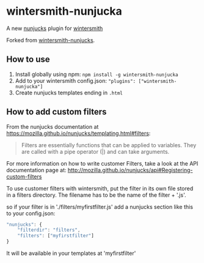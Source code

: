 wintersmith-nunjucka
====================

A new [nunjucks](https://mozilla.github.io/nunjucks/) plugin for 
[wintersmith](http://wintersmith.io/)

Forked from [wintersmith-nunjucks](https://github.com/jbuck/wintersmith-nunjucks/tree/880bfe7c83f6efcc192bdf570c391bc19ae283b3).

How to use
----------

1. Install globally using npm: `npm install -g wintersmith-nunjucka`
2. Add to your wintersmith config.json: `"plugins": ["wintersmith-nunjucka"]`
3. Create nunjucks templates ending in `.html`


How to add custom filters
---------------------------

From the nunjucks documentation at https://mozilla.github.io/nunjucks/templating.html#filters:

>Filters are essentially functions that can be applied to variables. They are called with a pipe operator (|) and can take arguments.

For more information on how to write customer Filters, take a look at the API documentation page at: http://mozilla.github.io/nunjucks/api#Registering-custom-filters

To use customer filters with wintersmith, put the filter in its own file stored in a filters directory. The filename has to be the name of the filter + '.js'.

so if your filter is in './filters/myfirstfilter.js' add a  nunjucks section like this to your config.json:

```javascript
"nunjucks": {  
    "filterdir": "filters",
    "filters": ["myfirstfilter"]
}
```

It will be available in your templates at 'myfirstfilter'